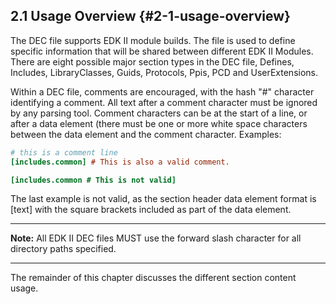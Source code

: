<!--- @file
  2.1 Usage Overview

  Copyright (c) 2007-2017, Intel Corporation. All rights reserved.<BR>

  Redistribution and use in source (original document form) and 'compiled'
  forms (converted to PDF, epub, HTML and other formats) with or without
  modification, are permitted provided that the following conditions are met:

  1) Redistributions of source code (original document form) must retain the
     above copyright notice, this list of conditions and the following
     disclaimer as the first lines of this file unmodified.

  2) Redistributions in compiled form (transformed to other DTDs, converted to
     PDF, epub, HTML and other formats) must reproduce the above copyright
     notice, this list of conditions and the following disclaimer in the
     documentation and/or other materials provided with the distribution.

  THIS DOCUMENTATION IS PROVIDED BY TIANOCORE PROJECT "AS IS" AND ANY EXPRESS OR
  IMPLIED WARRANTIES, INCLUDING, BUT NOT LIMITED TO, THE IMPLIED WARRANTIES OF
  MERCHANTABILITY AND FITNESS FOR A PARTICULAR PURPOSE ARE DISCLAIMED. IN NO
  EVENT SHALL TIANOCORE PROJECT  BE LIABLE FOR ANY DIRECT, INDIRECT, INCIDENTAL,
  SPECIAL, EXEMPLARY, OR CONSEQUENTIAL DAMAGES (INCLUDING, BUT NOT LIMITED TO,
  PROCUREMENT OF SUBSTITUTE GOODS OR SERVICES; LOSS OF USE, DATA, OR PROFITS;
  OR BUSINESS INTERRUPTION) HOWEVER CAUSED AND ON ANY THEORY OF LIABILITY,
  WHETHER IN CONTRACT, STRICT LIABILITY, OR TORT (INCLUDING NEGLIGENCE OR
  OTHERWISE) ARISING IN ANY WAY OUT OF THE USE OF THIS DOCUMENTATION, EVEN IF
  ADVISED OF THE POSSIBILITY OF SUCH DAMAGE.

-->

## 2.1 Usage Overview {#2-1-usage-overview}

The DEC file supports EDK II module builds. The file is used to define specific
information that will be shared between different EDK II Modules. There are
eight possible major section types in the DEC file, Defines, Includes,
LibraryClasses, Guids, Protocols, Ppis, PCD and UserExtensions.

Within a DEC file, comments are encouraged, with the hash "#" character
identifying a comment. All text after a comment character must be ignored by
any parsing tool. Comment characters can be at the start of a line, or after a
data element (there must be one or more white space characters between the data
element and the comment character. Examples:

```ini
# this is a comment line
[includes.common] # This is also a valid comment.

[includes.common # This is not valid]
```

The last example is not valid, as the section header data element format is
[text] with the square brackets included as part of the data element.

**********
**Note:** All EDK II DEC files MUST use the forward slash character for all
directory paths specified.
**********

The remainder of this chapter discusses the different section content usage.
